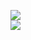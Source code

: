 [![](https://img.shields.io/badge/Made%20With-Github%20Spray-lightgrey.svg?style=for-the-badge&logo=github)](https://github.com/Annihil/github-spray#7182)  
[![](https://i.imgur.com/2DrTn0Z.gif)](https://github.com/Annihil/github-spray)